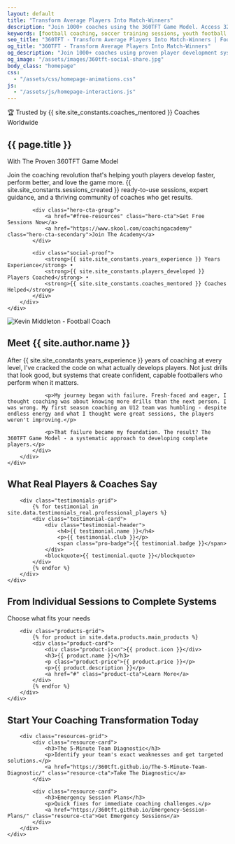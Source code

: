 ```yaml
---
layout: default
title: "Transform Average Players Into Match-Winners"
description: "Join 1000+ coaches using the 360TFT Game Model. Access 328 ready-to-use training sessions, expert coaching guidance, and proven player development systems from Kevin Middleton."
keywords: [football coaching, soccer training sessions, youth football coaching, coaching courses, player development, Kevin Middleton, 360TFT, football coaching academy]
seo_title: "360TFT - Transform Average Players Into Match-Winners | Football Coaching Academy"
og_title: "360TFT - Transform Average Players Into Match-Winners"
og_description: "Join 1000+ coaches using proven player development systems. 15+ years of coaching expertise in one place."
og_image: "/assets/images/360tft-social-share.jpg"
body_class: "homepage"
css:
  - "/assets/css/homepage-animations.css"
js:
  - "/assets/js/homepage-interactions.js"
---
```


<!-- Hero Section -->
<section class="hero">
    <div class="container">
        <div class="hero-content">
            <div class="hero-badge">🏆 Trusted by {{ site.site_constants.coaches_mentored }} Coaches Worldwide</div>
            <h1>{{ page.title }}</h1>
            <p class="hero-subtitle">With The Proven 360TFT Game Model</p>
            <p class="hero-description">Join the coaching revolution that's helping youth players develop faster, perform better, and love the game more. {{ site.site_constants.sessions_created }} ready-to-use sessions, expert guidance, and a thriving community of coaches who get results.</p>
            
            <div class="hero-cta-group">
                <a href="#free-resources" class="hero-cta">Get Free Sessions Now</a>
                <a href="https://www.skool.com/coachingacademy" class="hero-cta-secondary">Join The Academy</a>
            </div>
            
            <div class="social-proof">
                <strong>{{ site.site_constants.years_experience }} Years Experience</strong> • 
                <strong>{{ site.site_constants.players_developed }} Players Coached</strong> • 
                <strong>{{ site.site_constants.coaches_mentored }} Coaches Helped</strong>
            </div>
        </div>
    </div>
</section>

<!-- Authority Section -->
<section class="authority" id="about">
    <div class="container">
        <div class="authority-content">
            <div>
                <img class="kevin-photo" src="{{ '/assets/images/kevin-middleton-coach.jpg' | relative_url }}" alt="Kevin Middleton - Football Coach">
            </div>
            <div class="authority-text">
                <h2>Meet {{ site.author.name }}</h2>
                <p>After {{ site.site_constants.years_experience }} years of coaching at every level, I've cracked the code on what actually develops players. Not just drills that look good, but systems that create confident, capable footballers who perform when it matters.</p>
                
                <p>My journey began with failure. Fresh-faced and eager, I thought coaching was about knowing more drills than the next person. I was wrong. My first season coaching an U12 team was humbling - despite endless energy and what I thought were great sessions, the players weren't improving.</p>
                
                <p>That failure became my foundation. The result? The 360TFT Game Model - a systematic approach to developing complete players.</p>
            </div>
        </div>
    </div>
</section>

<!-- Testimonials Section -->
<section class="testimonials" id="testimonials">
    <div class="container">
        <h2>What Real Players & Coaches Say</h2>
        
        <div class="testimonials-grid">
            {% for testimonial in site.data.testimonials_real.professional_players %}
            <div class="testimonial-card">
                <div class="testimonial-header">
                    <h4>{{ testimonial.name }}</h4>
                    <p>{{ testimonial.club }}</p>
                    <span class="pro-badge">{{ testimonial.badge }}</span>
                </div>
                <blockquote>{{ testimonial.quote }}</blockquote>
            </div>
            {% endfor %}
        </div>
    </div>
</section>

<!-- Products Section -->
<section class="products" id="products">
    <div class="container">
        <h2>From Individual Sessions to Complete Systems</h2>
        <p>Choose what fits your needs</p>
        
        <div class="products-grid">
            {% for product in site.data.products.main_products %}
            <div class="product-card">
                <div class="product-icon">{{ product.icon }}</div>
                <h3>{{ product.name }}</h3>
                <p class="product-price">{{ product.price }}</p>
                <p>{{ product.description }}</p>
                <a href="#" class="product-cta">Learn More</a>
            </div>
            {% endfor %}
        </div>
    </div>
</section>

<!-- Free Resources Section -->
<section class="free-resources" id="free-resources">
    <div class="container">
        <h2>Start Your Coaching Transformation Today</h2>
        
        <div class="resources-grid">
            <div class="resource-card">
                <h3>The 5-Minute Team Diagnostic</h3>
                <p>Identify your team's exact weaknesses and get targeted solutions.</p>
                <a href="https://360tft.github.io/The-5-Minute-Team-Diagnostic/" class="resource-cta">Take The Diagnostic</a>
            </div>
            
            <div class="resource-card">
                <h3>Emergency Session Plans</h3>
                <p>Quick fixes for immediate coaching challenges.</p>
                <a href="https://360tft.github.io/Emergency-Session-Plans/" class="resource-cta">Get Emergency Sessions</a>
            </div>
        </div>
    </div>
</section>